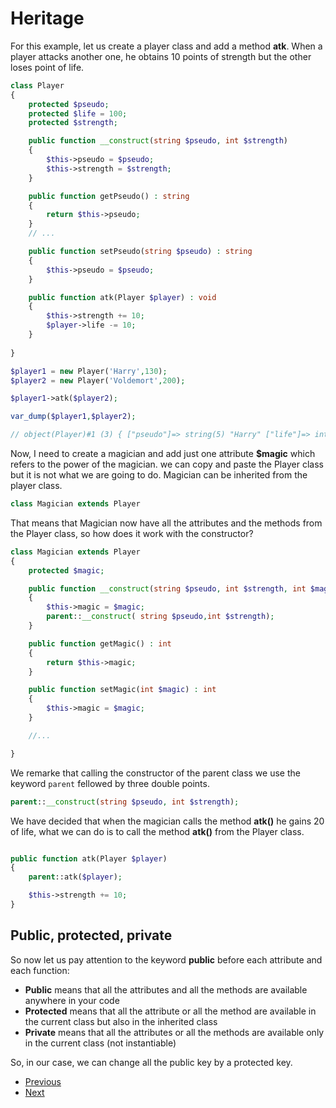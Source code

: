 # Heritage

For this example, let us create a player class and add a method **atk**. When a player attacks another one, he obtains 10 points of strength but the other loses point of life.

```php
class Player
{
    protected $pseudo;
    protected $life = 100;
    protected $strength;

    public function __construct(string $pseudo, int $strength)
    {
        $this->pseudo = $pseudo;
        $this->strength = $strength;
    }

    public function getPseudo() : string
    {
        return $this->pseudo;
    }
    // ...

    public function setPseudo(string $pseudo) : string
    {
        $this->pseudo = $pseudo;
    }

    public function atk(Player $player) : void
    {
        $this->strength += 10;
        $player->life -= 10; 
    }
    
}

```

```php
$player1 = new Player('Harry',130);
$player2 = new Player('Voldemort',200);

$player1->atk($player2);

var_dump($player1,$player2);

// object(Player)#1 (3) { ["pseudo"]=> string(5) "Harry" ["life"]=> int(100) ["strength"]=> int(140) } object(Player)#2 (3) { ["pseudo"]=> string(9) "Voldemort" ["life"]=> int(90) ["strength"]=> int(200) }

```

Now, I need to create a magician and add just one attribute **$magic** which refers to the power of the magician. we can copy and paste the Player class but it is not what we are going to do. Magician can be inherited from the player class.

```php
class Magician extends Player
```

That means that Magician now have all the attributes and the methods from the Player class, so how does it work with the constructor?

```php
class Magician extends Player
{
    protected $magic;

    public function __construct(string $pseudo, int $strength, int $magic)
    {
        $this->magic = $magic;
        parent::__construct( string $pseudo,int $strength);
    }

    public function getMagic() : int
    {
        return $this->magic;
    }

    public function setMagic(int $magic) : int
    {
        $this->magic = $magic;
    }

    //...

}
```

We remarke that calling the constructor of the parent class we use the keyword ```parent``` fellowed by three double points.

```php
parent::__construct(string $pseudo, int $strength);
```

We have decided that when the magician calls the method **atk()** he gains 20 of life, what we can do is to call the method **atk()** from the Player class. 

```php

public function atk(Player $player)
{
    parent::atk($player);

    $this->strength += 10;
}

```


## Public, protected, private

So now let us pay attention to the keyword **public** before each attribute and each function: 
- **Public** means that all the attributes and all the methods are available anywhere in your code
- **Protected** means that all the attribute or all the method are available in the current class but also in the inherited class
- **Private** means that all the attributes or all the methods are available only in the current class (not instantiable)

So, in our case, we can change all the public key by a protected key.

- [Previous](../03.methods/readme.md)
- [Next](../05.abstract/readme.md)